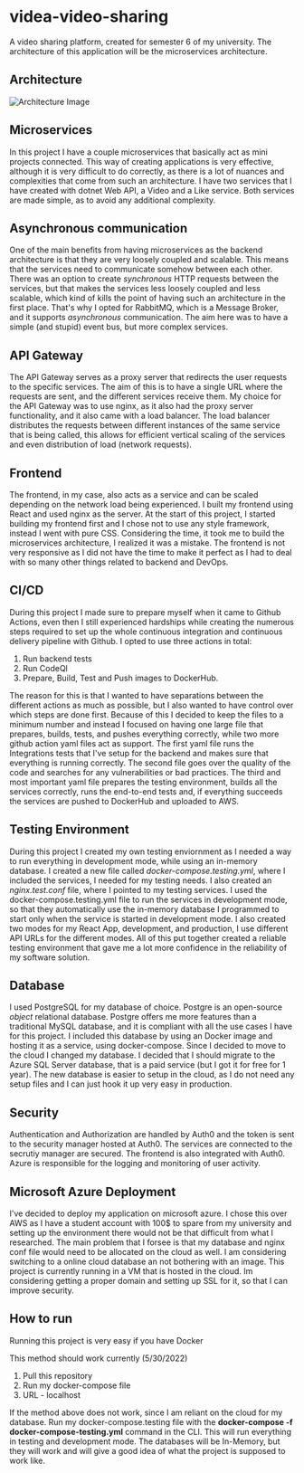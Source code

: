 # videa-video-sharing
A video sharing platform, created for semester 6 of my university. The architecture of this application will be the microservices architecture.

## Architecture
![Architecture Image](https://i.ibb.co/xzxj1Zn/Architecture-V2-drawio.png)
## Microservices
In this project I have a couple microservices that basically act as mini projects connected. This way of creating applications is very effective, although it is very difficult to do correctly, as there is a lot of nuances and complexities that come from such an architecture. I have two services that I have created with dotnet Web API, a Video and a Like service. Both services are made simple, as to avoid any additional complexity. 

## Asynchronous communication
One of the main benefits from having microservices as the backend architecture is that they are very loosely coupled and scalable. This means that the services need to communicate somehow between each other. There was an option to create *synchronous* HTTP requests between the services, but that makes the services less loosely coupled and less scalable, which kind of kills the point of having such an architecture in the first place. That's why I opted for RabbitMQ, which is a Message Broker, and it supports *asynchronous* communication. The aim here was to have a simple (and stupid) event bus, but more complex services.

## API Gateway
The API Gateway serves as a proxy server that redirects the user requests to the specific services. The aim of this is to have a single URL where the requests are sent, and the different services receive them. My choice for the API Gateway was to use nginx, as it also had the proxy server functionality, and it also came with a load balancer. The load balancer distributes the requests between different instances of the same service that is being called, this allows for efficient vertical scaling of the services and even distribution of load (network requests).

## Frontend
The frontend, in my case, also acts as a service and can be scaled depending on the network load being experienced. I built my frontend using React and used nginx as the server. At the start of this project, I started building my frontend first and I chose not to use any style framework, instead I went with pure CSS. Considering the time, it took me to build the microservices architecture, I realized it was a mistake. The frontend is not very responsive as I did not have the time to make it perfect as I had to deal with so many other things related to backend and DevOps.

## CI/CD
During this project I made sure to prepare myself when it came to Github Actions, even then I still experienced hardships while creating the numerous steps required to set up the whole continuous integration and continuous delivery pipeline with Github. I opted to use three actions in total:
1. Run backend tests
2. Run CodeQl
3. Prepare, Build, Test and Push images to DockerHub.

The reason for this is that I wanted to have separations between the different actions as much as possible, but I also wanted to have control over which steps are done first. Because of this I decided to keep the files to a minimum number and instead I focused on having one large file that prepares, builds, tests, and pushes everything correctly, while two more github action yaml files act as support. The first yaml file runs the Integrations tests that I've setup for the backend and makes sure that everything is running correctly. The second file goes over the quality of the code and searches for any vulnerabilities or bad practices. The third and most important yaml file prepares the testing environment, builds all the services correctly, runs the end-to-end tests and, if everything succeeds the services are pushed to DockerHub and uploaded to AWS.

## Testing Environment
During this project I created my own testing enviornment as I needed a way to run everything in development mode, while using an in-memory database. I created a new file called *docker-compose.testing.yml*, where I included the services, I needed for my testing needs. I also created an *nginx.test.conf* file, where I pointed to my testing services. I used the docker-compose.testing.yml file to run the services in development mode, so that they automatically use the in-memory database I programmed to start only when the service is started in development mode. I also created two modes for my React App, development, and production, I use different API URLs for the different modes. All of this put together created a reliable testing environment that gave me a lot more confidence in the reliability of my software solution.

## Database
I used PostgreSQL for my database of choice. Postgre is an open-source *object* relational database. Postgre offers me more features than a traditional MySQL database, and it is compliant with all the use cases I have for this project. I included this database by using an Docker image and hosting it as a service, using docker-compose. 
Since I decided to move to the cloud I changed my database. I decided that I should migrate to the Azure SQL Server database, that is a paid service (but I got it for free for 1 year). The new database is easier to setup in the cloud, as I do not need any setup files and I can just hook it up very easy in production.

## Security
Authentication and Authorization are handled by Auth0 and the token is sent to the security manager hosted at Auth0. The services are connected to the secrutiy manager are secured. The frontend is also integrated with Auth0. Azure is responsible for the logging and monitoring of user activity.

## Microsoft Azure Deployment
I've decided to deploy my application on microsoft azure. I chose this over AWS as I have a student account with 100$ to spare from my university and setting up the environment there would not be that difficult from what I researched. The main problem that I forsee is that my database and nginx conf file would need to be allocated on the cloud as well. I am considering switching to a online cloud database an not bothering with an image.
This project is currently running in a VM that is hosted in the cloud. Im considering getting a proper domain and setting up SSL for it, so that I can improve security.

## How to run
Running this project is very easy if you have Docker

This method should work currently (5/30/2022)
1. Pull this repository
2. Run my docker-compose file
3. URL - localhost

If the method above does not work, since I am reliant on the cloud for my database. Run my docker-compose.testing file with the
**docker-compose -f docker-compose-testing.yml** command in the CLI. This will run everything in testing and development mode. The databases will be In-Memory, but they will work and will give a good idea of what the project is supposed to work like.
